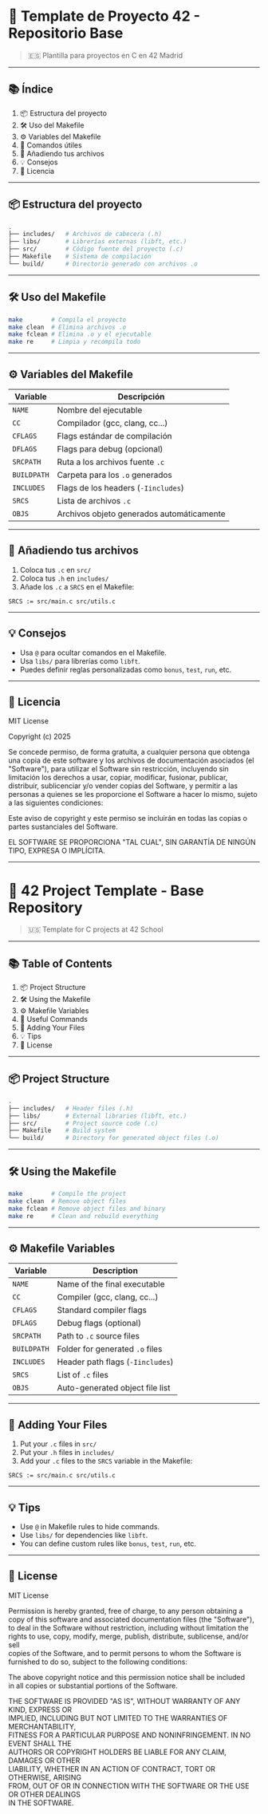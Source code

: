 
# 📁 Template de Proyecto 42 - Repositorio Base

> 🇪🇸 Plantilla para proyectos en C en 42 Madrid

---

## 📚 Índice

1. 📦 Estructura del proyecto
2. 🛠️ Uso del Makefile
3. ⚙️ Variables del Makefile
4. 🧪 Comandos útiles
5. 📁 Añadiendo tus archivos
6. 💡 Consejos
7. 🧾 Licencia

---

## 📦 Estructura del proyecto

```bash
.
├── includes/   # Archivos de cabecera (.h)
├── libs/       # Librerías externas (libft, etc.)
├── src/        # Código fuente del proyecto (.c)
├── Makefile    # Sistema de compilación
└── build/      # Directorio generado con archivos .o
```

---

## 🛠️ Uso del Makefile

```bash
make        # Compila el proyecto
make clean  # Elimina archivos .o
make fclean # Elimina .o y el ejecutable
make re     # Limpia y recompila todo
```

---

## ⚙️ Variables del Makefile

| Variable    | Descripción                                 |
|-------------|----------------------------------------------|
| `NAME`      | Nombre del ejecutable                        |
| `CC`        | Compilador (gcc, clang, cc...)               |
| `CFLAGS`    | Flags estándar de compilación                |
| `DFLAGS`    | Flags para debug (opcional)                  |
| `SRCPATH`   | Ruta a los archivos fuente `.c`              |
| `BUILDPATH` | Carpeta para los `.o` generados              |
| `INCLUDES`  | Flags de los headers (`-Iincludes`)          |
| `SRCS`      | Lista de archivos `.c`                       |
| `OBJS`      | Archivos objeto generados automáticamente    |

---

## 📁 Añadiendo tus archivos

1. Coloca tus `.c` en `src/`
2. Coloca tus `.h` en `includes/`
3. Añade los `.c` a `SRCS` en el Makefile:

```make
SRCS := src/main.c src/utils.c
```

---

## 💡 Consejos

- Usa `@` para ocultar comandos en el Makefile.
- Usa `libs/` para librerías como `libft`.
- Puedes definir reglas personalizadas como `bonus`, `test`, `run`, etc.

---

## 🧾 Licencia

MIT License

Copyright (c) 2025

Se concede permiso, de forma gratuita, a cualquier persona que obtenga una copia de este software y los archivos de documentación asociados (el "Software"), para utilizar el Software sin restricción, incluyendo sin limitación los derechos a usar, copiar, modificar, fusionar, publicar, distribuir, sublicenciar y/o vender copias del Software, y permitir a las personas a quienes se les proporcione el Software a hacer lo mismo, sujeto a las siguientes condiciones:

Este aviso de copyright y este permiso se incluirán en todas las copias o partes sustanciales del Software.

EL SOFTWARE SE PROPORCIONA "TAL CUAL", SIN GARANTÍA DE NINGÚN TIPO, EXPRESA O IMPLÍCITA.

---

# 📁 42 Project Template - Base Repository

> 🇺🇸 Template for C projects at 42 School

---

## 📚 Table of Contents

1. 📦 Project Structure
2. 🛠️ Using the Makefile
3. ⚙️ Makefile Variables
4. 🧪 Useful Commands
5. 📁 Adding Your Files
6. 💡 Tips
7. 🧾 License

---

## 📦 Project Structure

```bash
.
├── includes/   # Header files (.h)
├── libs/       # External libraries (libft, etc.)
├── src/        # Project source code (.c)
├── Makefile    # Build system
└── build/      # Directory for generated object files (.o)
```

---

## 🛠️ Using the Makefile

```bash
make        # Compile the project
make clean  # Remove object files
make fclean # Remove object files and binary
make re     # Clean and rebuild everything
```

---

## ⚙️ Makefile Variables

| Variable    | Description                                 |
|-------------|---------------------------------------------|
| `NAME`      | Name of the final executable                |
| `CC`        | Compiler (gcc, clang, cc...)                |
| `CFLAGS`    | Standard compiler flags                     |
| `DFLAGS`    | Debug flags (optional)                      |
| `SRCPATH`   | Path to `.c` source files                   |
| `BUILDPATH` | Folder for generated `.o` files             |
| `INCLUDES`  | Header path flags (`-Iincludes`)            |
| `SRCS`      | List of `.c` files                          |
| `OBJS`      | Auto-generated object file list             |

---

## 📁 Adding Your Files

1. Put your `.c` files in `src/`
2. Put your `.h` files in `includes/`
3. Add your `.c` files to the `SRCS` variable in the Makefile:

```make
SRCS := src/main.c src/utils.c
```

---

## 💡 Tips

- Use `@` in Makefile rules to hide commands.
- Use `libs/` for dependencies like `libft`.
- You can define custom rules like `bonus`, `test`, `run`, etc.

---

## 🧾 License

MIT License

Permission is hereby granted, free of charge, to any person obtaining a copy
of this software and associated documentation files (the "Software"), to deal
in the Software without restriction, including without limitation the rights
to use, copy, modify, merge, publish, distribute, sublicense, and/or sell    
copies of the Software, and to permit persons to whom the Software is         
furnished to do so, subject to the following conditions:

The above copyright notice and this permission notice shall be included       
in all copies or substantial portions of the Software.

THE SOFTWARE IS PROVIDED "AS IS", WITHOUT WARRANTY OF ANY KIND, EXPRESS OR    
IMPLIED, INCLUDING BUT NOT LIMITED TO THE WARRANTIES OF MERCHANTABILITY,      
FITNESS FOR A PARTICULAR PURPOSE AND NONINFRINGEMENT. IN NO EVENT SHALL THE   
AUTHORS OR COPYRIGHT HOLDERS BE LIABLE FOR ANY CLAIM, DAMAGES OR OTHER        
LIABILITY, WHETHER IN AN ACTION OF CONTRACT, TORT OR OTHERWISE, ARISING       
FROM, OUT OF OR IN CONNECTION WITH THE SOFTWARE OR THE USE OR OTHER DEALINGS  
IN THE SOFTWARE.
